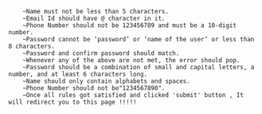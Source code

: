         ~Name must not be less than 5 characters.
        ~Email Id should have @ character in it.
        ~Phone Number should not be 123456789 and must be a 10-digit number.
        ~Password cannot be ‘password’ or ‘name of the user’ or less than 8 characters.
        ~Password and confirm password should match.
        ~Whenever any of the above are not met, the error should pop.
        ~Password should be a combination of small and capital letters, a number, and at least 6 characters long.
        ~Name should only contain alphabets and spaces.
        ~Phone Number should not be"1234567890".
        ~Once all rules got satisfied and clicked 'submit' button , It will redirect you to this page !!!!!
